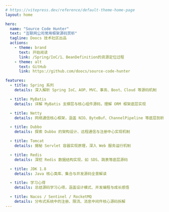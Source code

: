 ```yaml
---
# https://vitepress.dev/reference/default-theme-home-page
layout: home

hero:
  name: "Source Code Hunter"
  text: "互联网公司常用框架源码赏析"
  tagline: Doocs 技术社区出品
  actions:
    - theme: brand
      text: 开始阅读
      link: /Spring/IoC/1、BeanDefinition的资源定位过程
    - theme: alt
      text: GitHub
      link: https://github.com/doocs/source-code-hunter

features:
  - title: Spring 系列
    details: 深入解析 Spring IoC、AOP、MVC、事务、Boot、Cloud 等源码机制

  - title: MyBatis
    details: 详解 MyBatis 支撑层与核心组件源码，理解 ORM 框架底层实现

  - title: Netty
    details: 网络通信核心框架，涵盖 NIO、ByteBuf、ChannelPipeline 等底层剖析

  - title: Dubbo
    details: 探索 Dubbo 的架构设计、远程通信与注册中心实现机制

  - title: Tomcat
    details: 揭秘 Servlet 容器实现原理，深入 Web 服务运行机制

  - title: Redis
    details: 深挖 Redis 数据结构实现，如 SDS、跳表等底层源码

  - title: JDK 1.8
    details: Java 核心类库、集合与并发源码全景解读

  - title: 学习心得
    details: 总结源码学习心得，涵盖设计模式、并发编程与成长感悟

  - title: Nacos / Sentinel / RocketMQ
    details: 分布式系统中的注册、限流、消息中间件核心源码拆解
---
```


